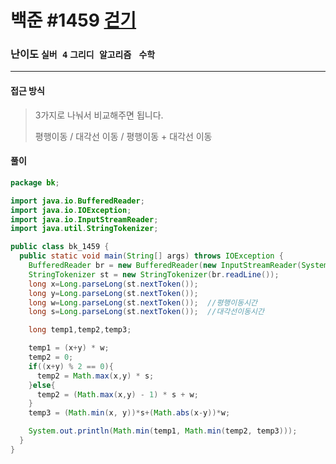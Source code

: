 # 백준 #1459 [걷기](https://www.acmicpc.net/problem/1459)

### 난이도 `실버 4` `그리디 알고리즘` ` 수학`

---

#### 접근 방식

> 3가지로 나눠서 비교해주면 됩니다.
>
> 평행이동 / 대각선 이동 / 평행이동 + 대각선 이동

#### 풀이

```java
package bk;

import java.io.BufferedReader;
import java.io.IOException;
import java.io.InputStreamReader;
import java.util.StringTokenizer;

public class bk_1459 {
  public static void main(String[] args) throws IOException {
    BufferedReader br = new BufferedReader(new InputStreamReader(System.in));
    StringTokenizer st = new StringTokenizer(br.readLine());
    long x=Long.parseLong(st.nextToken());
    long y=Long.parseLong(st.nextToken());
    long w=Long.parseLong(st.nextToken());  //평행이동시간
    long s=Long.parseLong(st.nextToken());  //대각선이동시간

    long temp1,temp2,temp3;

    temp1 = (x+y) * w;
    temp2 = 0;
    if((x+y) % 2 == 0){
      temp2 = Math.max(x,y) * s;
    }else{
      temp2 = (Math.max(x,y) - 1) * s + w;
    }
    temp3 = (Math.min(x, y))*s+(Math.abs(x-y))*w;

    System.out.println(Math.min(temp1, Math.min(temp2, temp3)));
  }
}
```

